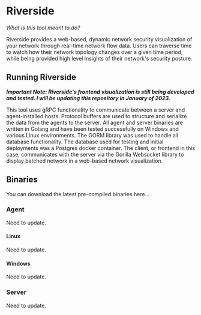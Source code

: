 # Riverside

*What is this tool meant to do?*

Riverside provides a web-based, dynamic network security visualization of your network through real-time network flow data. Users can traverse time to watch how their network topology changes over a given time period, while being provided high level insights of their network's security posture.

## Running Riverside

*__Important Note: Riverside's frontend visualization is still being developed and tested. I will be updating this repository in January of 2023.__*

This tool uses gRPC functionality to communicate between a server and agent-installed hosts. Protocol buffers are used to structure and serialize the data from the agents to the server. All agent and server binaries are written in Golang and have been tested successfully on Windows and various Linux environments. The GORM library was used to handle all database functionality. The database used for testing and initial deployments was a Postgres docker container. The client, or frontend in this case, communicates with the server via the Gorilla Websocket library to display batched network in a web-based network visualization.

## Binaries

You can download the latest pre-compiled binaries here...

### Agent

Need to update.

#### Linux

Need to update.

#### Windows

Need to update.

### Server

Need to update.

